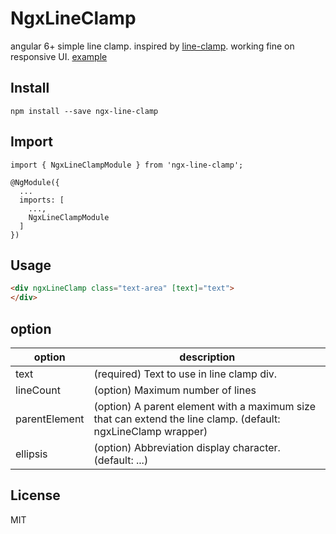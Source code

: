 # NgxLineClamp

angular 6+ simple line clamp. inspired by [line-clamp](https://github.com/yuanqing/line-clamp).
working fine on responsive UI. [example](https://ngx-line-clamp.firebaseapp.com/)


## Install
```
npm install --save ngx-line-clamp
```

## Import
```typesript
import { NgxLineClampModule } from 'ngx-line-clamp';

@NgModule({
  ...
  imports: [
    ...,
    NgxLineClampModule
  ]
})
```
## Usage
```html
<div ngxLineClamp class="text-area" [text]="text">
</div>
```

## option
| option | description |
| ----------- | ---------- |
| text | (required) Text to use in line clamp div.  |
| lineCount | (option) Maximum number of lines  |
| parentElement | (option) A parent element with a maximum size that can extend the line clamp. (default: ngxLineClamp wrapper) |
| ellipsis| (option) Abbreviation display character. (default: ...) |

## License
MIT